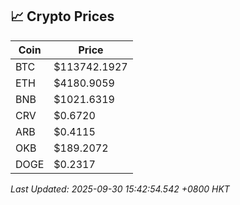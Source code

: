 ## 📈 Crypto Prices

| Coin | Price |
| ---- | ----- |
| BTC | $113742.1927 |
| ETH | $4180.9059 |
| BNB | $1021.6319 |
| CRV | $0.6720 |
| ARB | $0.4115 |
| OKB | $189.2072 |
| DOGE | $0.2317 |

_Last Updated: 2025-09-30 15:42:54.542 +0800 HKT_